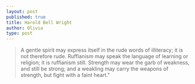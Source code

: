 ```yaml
---
layout: post
published: true
title: Harold Bell Wright
author: Olivia
type: post
---
```


> A gentle spirit may express itself in the rude words of illiteracy; it is not therefore rude. Ruffianism may speak the language of learning or religion; it is ruffianism still. Strength may wear the garb of weakness, and still be strong; and a weakling may carry the weapons of strength, but fight with a faint heart."